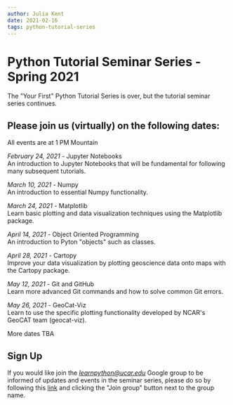 ```yaml
---
author: Julia Kent
date: 2021-02-16
tags: python-tutorial-series
---
```


# Python Tutorial Seminar Series - Spring 2021

The "Your First" Python Tutorial Series is over, but the tutorial seminar series continues.

## Please join us (virtually) on the following dates:

All events are at 1 PM Mountain

_February 24, 2021_ - Jupyter Notebooks <br>
An introduction to Jupyter Notebooks that will be fundamental for following many subsequent tutorials.

_March 10, 2021_ - Numpy <br>
An introduction to essential Numpy functionality.

_March 24, 2021_ - Matplotlib <br>
Learn basic plotting and data visualization techniques using the Matplotlib package.

_April 14, 2021_ - Object Oriented Programming <br>
An introduction to Pyton "objects" such as classes.

_April 28, 2021_ - Cartopy <br>
Improve your data visualization by plotting geoscience data onto maps with the Cartopy package.

_May 12, 2021_ - Git and GitHub <br>
Learn more advanced Git commands and how to solve common Git errors.

_May 26, 2021_ - GeoCat-Viz <br>
Learn to use the specific plotting functionality developed by NCAR's GeoCAT team (geocat-viz).

More dates TBA

## Sign Up

If you would like join the *learnpython@ucar.edu* Google group to be informed of updates and events in the seminar series, please do so by following this [link](https://groups.google.com/a/ucar.edu/g/learnpython/about) and clicking the "Join group" button next to the group name.
